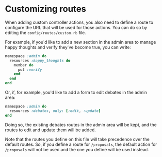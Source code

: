 # Customizing routes

When adding custom controller actions, you also need to define a route to configure the URL that will be used for those actions. You can do so by editing the `config/routes/custom.rb` file.

For example, if you'd like to add a new section in the admin area to manage happy thoughts and verify they've become true, you can write:

```ruby
namespace :admin do
  resources :happy_thoughts do
    member do
      put :verify
    end
  end
end
```

Or, if, for example, you'd like to add a form to edit debates in the admin area:

```ruby
namespace :admin do
  resources :debates, only: [:edit, :update]
end
```

Doing so, the existing debates routes in the admin area will be kept, and the routes to edit and update them will be added.

Note that the routes you define on this file will take precedence over the default routes. So, if you define a route for `/proposals`, the default action for `/proposals` will not be used and the one you define will be used instead.
